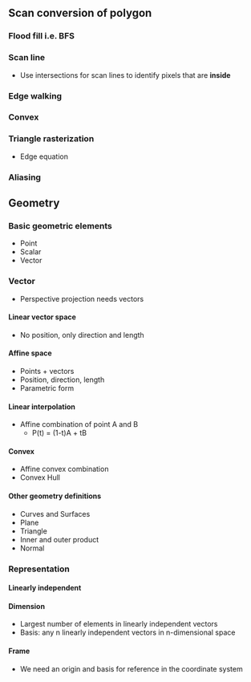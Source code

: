 ## Scan conversion of polygon

### Flood fill i.e. BFS

### Scan line
* Use intersections for scan lines to identify pixels that are **inside**

### Edge walking

### Convex

### Triangle rasterization
* Edge equation

### Aliasing

## Geometry

### Basic geometric elements
* Point
* Scalar
* Vector

### Vector
* Perspective projection needs vectors

#### Linear vector space
* No position, only direction and length

#### Affine space
* Points + vectors
* Position, direction, length
* Parametric form

#### Linear interpolation
* Affine combination of point A and B
  * P(t) = (1-t)A + tB

#### Convex
* Affine convex combination
* Convex Hull

#### Other geometry definitions
* Curves and Surfaces
* Plane
* Triangle
* Inner and outer product
* Normal

### Representation

#### Linearly independent

#### Dimension
* Largest number of elements in linearly independent vectors
* Basis: any n linearly independent vectors in n-dimensional space

#### Frame
* We need an origin and basis for reference in the coordinate system